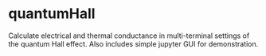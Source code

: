 # quantumHall
Calculate electrical and thermal conductance in multi-terminal settings of the quantum Hall effect. Also includes simple jupyter GUI for demonstration.
